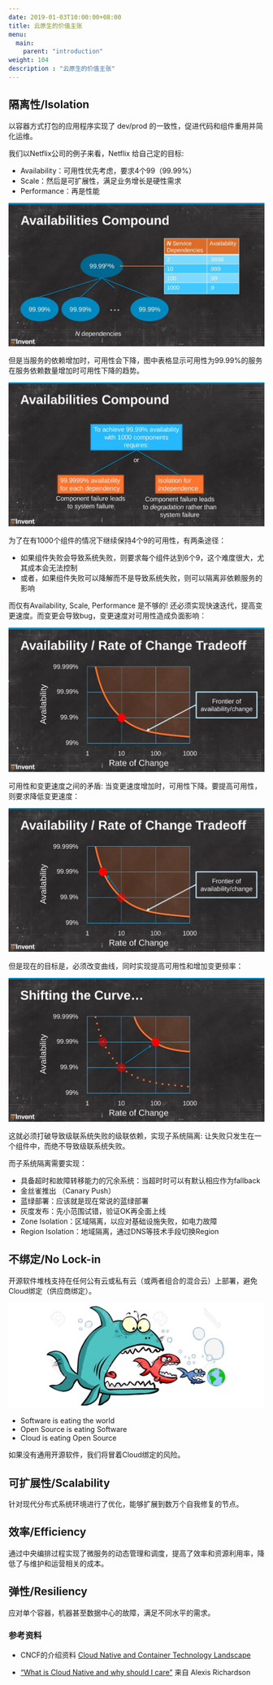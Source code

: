 ```yaml
---
date: 2019-01-03T10:00:00+08:00
title: 云原生的价值主张
menu:
  main:
    parent: "introduction"
weight: 104
description : "云原生的价值主张"
---
```


## 隔离性/Isolation

以容器方式打包的应用程序实现了 dev/prod 的一致性，促进代码和组件重用并简化运维。

我们以Netflix公司的例子来看，Netflix 给自己定的目标:

- Availability：可用性优先考虑，要求4个99（99.99%）
- Scale：然后是可扩展性，满足业务增长是硬性需求
- Performance：再是性能

![](../data/slides2015/images/netflix-development-patterns-for-scale-performance-availability/ppt9.jpg)

但是当服务的依赖增加时，可用性会下降，图中表格显示可用性为99.99%的服务在服务依赖数量增加时可用性下降的趋势。

![](../data/slides2015/images/netflix-development-patterns-for-scale-performance-availability/ppt10.jpg)

为了在有1000个组件的情况下继续保持4个9的可用性，有两条途径：

- 如果组件失败会导致系统失败，则要求每个组件达到6个9，这个难度很大，尤其成本会无法控制
- 或者，如果组件失败可以降解而不是导致系统失败，则可以隔离非依赖服务的影响

而仅有Availability, Scale, Performance 是不够的! 还必须实现快速迭代，提高变更速度。而变更会导致bug，变更速度对可用性造成负面影响：

![](../data/slides2015/images/netflix-development-patterns-for-scale-performance-availability/ppt15.jpg)

可用性和变更速度之间的矛盾: 当变更速度增加时，可用性下降。要提高可用性，则要求降低变更速度：

![](../data/slides2015/images/netflix-development-patterns-for-scale-performance-availability/ppt16.jpg)

但是现在的目标是，必须改变曲线，同时实现提高可用性和增加变更频率：

![](../data/slides2015/images/netflix-development-patterns-for-scale-performance-availability/ppt17.jpg)

这就必须打破导致级联系统失败的级联依赖，实现子系统隔离: 让失败只发生在一个组件中，而绝不导致级联系统失败。

而子系统隔离需要实现：

- 具备超时和故障转移能力的冗余系统：当超时时可以有默认相应作为fallback
- 金丝雀推出 （Canary Push）
- 蓝绿部署：应该就是现在常说的蓝绿部署
- 灰度发布：先小范围试错，验证OK再全面上线
- Zone Isolation：区域隔离，以应对基础设施失败，如电力故障
- Region Isolation：地域隔离，通过DNS等技术手段切换Region

## 不绑定/No Lock-in

开源软件堆栈支持在任何公有云或私有云（或两者组合的混合云）上部署，避免Cloud绑定（供应商绑定）。

![](../data/slides2017/images/what-is-cloud-native-and-why-should-i-care/eating.jpg)

- Software is eating the world
- Open Source is eating Software
- Cloud is eating Open Source

如果没有通用开源软件，我们将冒着Cloud绑定的风险。

## 可扩展性/Scalability

针对现代分布式系统环境进行了优化，能够扩展到数万个自我修复的节点。

## 效率/Efficiency

通过中央编排过程实现了微服务的动态管理和调度，提高了效率和资源利用率，降低了与维护和运营相关的成本。

## 弹性/Resiliency

应对单个容器，机器甚至数据中心的故障，满足不同水平的需求。



### 参考资料

- CNCF的介绍资料 [Cloud Native and Container Technology Landscape](https://events.static.linuxfound.org/sites/events/files/slides/(OSF_Mr.%20Chris%20Aniszczyk)CNCF%20(OS%20Forum%20Japan%202016).pdf) 

- [“What is Cloud Native and why should I care”](https://www.cncf.io/wp-content/uploads/2017/11/What-is-Cloud-Native-CNCF-Webinar-23-Feb-2017-1.pdf)  来自 Alexis Richardson




